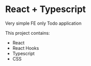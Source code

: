 # React + Typescript

Very simple FE only Todo application

This project contains:

* React
* React Hooks
* Typescript
* CSS
